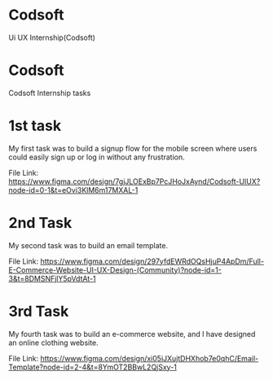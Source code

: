 # Codsoft
Ui UX Internship(Codsoft)
# Codsoft
Codsoft Internship tasks

# 1st task

My first task was to build a signup flow for the mobile screen where users could easily sign up or log in without any frustration.

File Link: https://www.figma.com/design/7gjJLOExBp7PcJHoJxAynd/Codsoft-UIUX?node-id=0-1&t=eOvi3KlM6m17MXAL-1

# 2nd Task

My second task was to build an email template.

File Link: https://www.figma.com/design/297yfdEWRdOQsHjuP4ApDm/Full-E-Commerce-Website-UI-UX-Design-(Community)?node-id=1-3&t=8DMSNFjlY5pVdtAt-1

# 3rd Task

My fourth task was to build an e-commerce website, and I have designed an online clothing website.

File Link: https://www.figma.com/design/xi05iJXujtDHXhob7e0qhC/Email-Template?node-id=2-4&t=8YmOT2BBwL2QjSxy-1
